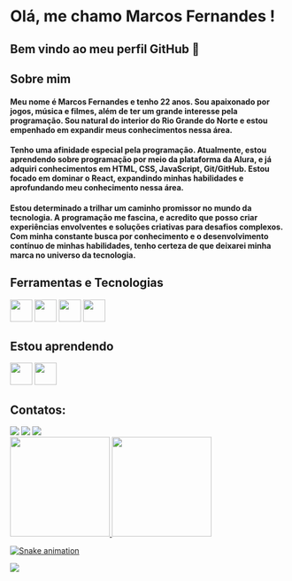 # Olá, me chamo Marcos Fernandes ! 
## Bem vindo ao meu perfil GitHub 👋

## Sobre mim

#### Meu nome é Marcos Fernandes e tenho 22 anos. Sou apaixonado por jogos, música e filmes, além de ter um grande interesse pela programação. Sou natural do interior do Rio Grande do Norte e estou empenhado em expandir meus conhecimentos nessa área.

#### Tenho uma afinidade especial pela programação. Atualmente, estou aprendendo sobre programação por meio da plataforma da Alura, e já adquiri conhecimentos em HTML, CSS, JavaScript, Git/GitHub. Estou focado em dominar o React, expandindo minhas habilidades e aprofundando meu conhecimento nessa área.

#### Estou determinado a trilhar um caminho promissor no mundo da tecnologia. A programação me fascina, e acredito que posso criar experiências envolventes e soluções criativas para desafios complexos. Com minha constante busca por conhecimento e o desenvolvimento contínuo de minhas habilidades, tenho certeza de que deixarei minha marca no universo da tecnologia.

## Ferramentas e Tecnologias

<img src="https://cdn.jsdelivr.net/gh/devicons/devicon/icons/html5/html5-original.svg" width= "40" height= "40"/> <img src="https://cdn.jsdelivr.net/gh/devicons/devicon/icons/css3/css3-original.svg" width= "40" height= "40"/> <img src="https://cdn.jsdelivr.net/gh/devicons/devicon/icons/git/git-original.svg" width="40" height="40"/> <img src="https://cdn.jsdelivr.net/gh/devicons/devicon/icons/javascript/javascript-plain.svg" width="40" height="40"/>

## Estou aprendendo

<img src="https://cdn.jsdelivr.net/gh/devicons/devicon/icons/react/react-original.svg" width= "40" height= "40"/> <img src="https://cdn.jsdelivr.net/gh/devicons/devicon/icons/nextjs/nextjs-original.svg" width= "40" height= "40"/>

## Contatos:

<div>
<a href="https://www.instagram.com/marc0s_v1ni/" target="_blank"><img src="https://img.shields.io/badge/-Instagram-%23E4405F?style=for-the-badge&logo=instagram&logoColor=white" target="_blank"></a>
<a href = "mailto:marcosvini1979.mv@gmail.com"><img src="https://img.shields.io/badge/Gmail-D14836?style=for-the-badge&logo=gmail&logoColor=white" target="_blank"></a>
<a href="https://www.linkedin.com/in/marcos-vinicius-11b553268/" target="_blank"><img src="https://img.shields.io/badge/-LinkedIn-%230077B5?style=for-the-badge&logo=linkedin&logoColor=white" target="_blank"></a>   
</div>

<div>
<a href="https://github.com/marc0sfernandes">
<img height="180em" src="https://github-readme-stats.vercel.app/api/top-langs/?username=marc0sfernandes&layout=compact&langs_count=7&theme=dracula"/>
<img height="180em" src="https://github-readme-stats.vercel.app/api?username=marc0sfernandes&show_icons=true&theme=dracula&include_all_commits=true&count_private=true"/>
</div>

![Snake animation](https://github.com/marc0sfernandes/marc0sfernandes/blob/output/github-contribution-grid-snake.svg)

<p align="left">
  <img src="https://capsule-render.vercel.app/api?type=waving&color=gradient&height=100&section=footer"/>
</p>

          

          
        


